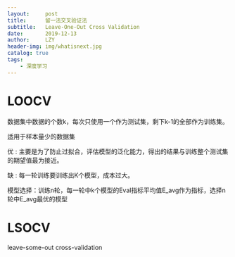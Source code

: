 ```yaml
---
layout:     post
title:      留一法交叉验证法
subtitle:   Leave-One-Out Cross Validation
date:       2019-12-13
author:     LZY
header-img: img/whatisnext.jpg
catalog: true
tags:
    - 深度学习
---
```


# LOOCV

数据集中数据的个数k，每次只使用一个作为测试集，剩下k-1的全部作为训练集。

适用于样本量少的数据集

优 : 主要是为了防止过拟合，评估模型的泛化能力，得出的结果与训练整个测试集的期望值最为接近。

缺 : 每一轮训练要训练出K个模型，成本过大。

模型选择：训练n轮，每一轮中k个模型的Eval指标平均值E_avg作为指标，选择n轮中E_avg最优的模型

# LSOCV

leave-some-out cross-validation